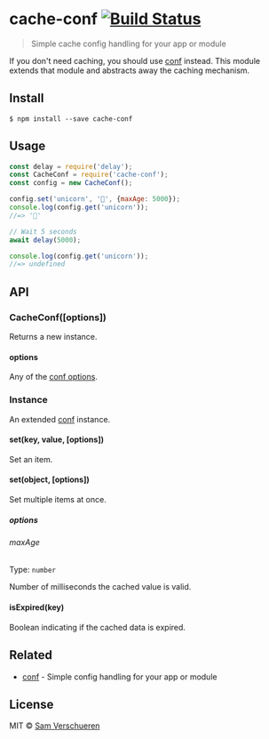 # cache-conf [![Build Status](https://travis-ci.org/SamVerschueren/cache-conf.svg?branch=master)](https://travis-ci.org/SamVerschueren/cache-conf)

> Simple cache config handling for your app or module

If you don't need caching, you should use [conf](https://github.com/sindresorhus/conf) instead. This module extends that module and
abstracts away the caching mechanism.


## Install

```
$ npm install --save cache-conf
```


## Usage

```js
const delay = require('delay');
const CacheConf = require('cache-conf');
const config = new CacheConf();

config.set('unicorn', '🦄', {maxAge: 5000});
console.log(config.get('unicorn'));
//=> '🦄'

// Wait 5 seconds
await delay(5000);

console.log(config.get('unicorn'));
//=> undefined
```


## API

### CacheConf([options])

Returns a new instance.

#### options

Any of the [conf options](https://github.com/sindresorhus/conf#options).

### Instance

An extended [conf](https://github.com/sindresorhus/conf#instance) instance.

#### set(key, value, [options])

Set an item.

#### set(object, [options])

Set multiple items at once.

##### options

###### maxAge

Type: `number`

Number of milliseconds the cached value is valid.

#### isExpired(key)

Boolean indicating if the cached data is expired.


## Related

- [conf](https://github.com/sindresorhus/conf) - Simple config handling for your app or module


## License

MIT © [Sam Verschueren](https://github.com/SamVerschueren)
